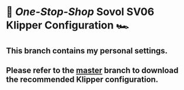 # 🚨 *One-Stop-Shop* Sovol SV06 Klipper Configuration 🏎️

## This branch contains my personal settings.

## Please refer to the [master](https://github.com/bassamanator/Sovol-SV06-firmware/tree/master) branch to download the recommended Klipper configuration.